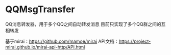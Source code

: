 # QQMsgTransfer
QQ消息转发器，用于多个QQ之间自动转发消息
目前只实现了多个QQ群之间的互相转发

基于mirai：https://github.com/mamoe/mirai
API文档：https://project-mirai.github.io/mirai-api-http/API.html
